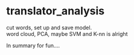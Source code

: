 # translator_analysis  
cut words, set up and save model.  
word cloud, PCA,  maybe SVM and K-nn is alright   

In summary for fun....  
